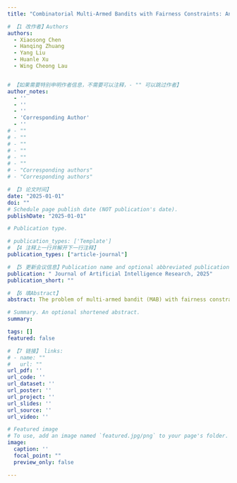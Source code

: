 ```yaml
---
title: "Combinatorial Multi-Armed Bandits with Fairness Constraints: An Online Convex Optimization Perspective"

# 【1 改作者】Authors
authors:
  - Xiaosong Chen
  - Hanqing Zhuang 
  - Yang Liu
  - Huanle Xu
  - Wing Cheong Lau 


# 【如果需要特别申明作者信息，不需要可以注释，- "" 可以跳过作者】
author_notes:
  - ''
  - ''
  - ''
  - 'Corresponding Author'
  - ''
# - ""
# - ""
# - ""
# - ""
# - ""
# - ""
# - "Corresponding authors"
# - "Corresponding authors"

# 【3 论文时间】
date: "2025-01-01"
doi: ""
# Schedule page publish date (NOT publication's date).
publishDate: "2025-01-01"

# Publication type.

# publication_types: ['Template']
# 【4 注释上一行并解开下一行注释】
publication_types: ["article-journal"]

# 【5 更新会议信息】Publication name and optional abbreviated publication name.
publication: " Journal of Artificial Intelligence Research, 2025"
publication_short: ""

# 【6 填Abstract】
abstract: The problem of multi-armed bandit (MAB) with fairness constraints has emerged as an important research topic recently. For such problems, one common objective is to maximize the total rewards within a fixed number of pull rounds, while satisfying the fairness requirement of a minimum selection fraction for each individual arm in the long run. Previous works have made substantial advancements in designing various online selection solutions for MAB, however, when incorporating such fairness constraints, they fail to achieve a sublinear regret bound. In this paper, we study a combinatorial MAB problem with concave objective and fairness constraints. In particular, we design a new selection algorithm that solves MAB problems from an online convex optimization perspective. Our algorithm is computationally efficient, and more importantly, manages to achieve a sublinear regret bound of $\mathcal{O}(\sqrt{T \ln{T}})$ with high probability guarantees in $T$ selection rounds. We also extend our framework to include more general knapsack constraints. Finally, we assess the performance of our algorithm through extensive simulations and real dataset applications, demonstrating its significant advantages over baseline schemes.

# Summary. An optional shortened abstract.
summary: 

tags: []
featured: false

# 【7 链接】 links:
# - name: ""
#   url: ""
url_pdf: ''
url_code: ''
url_dataset: ''
url_poster: ''
url_project: ''
url_slides: ''
url_source: ''
url_video: ''

# Featured image
# To use, add an image named `featured.jpg/png` to your page's folder. 
image:
  caption: ''
  focal_point: ""
  preview_only: false

---
```



